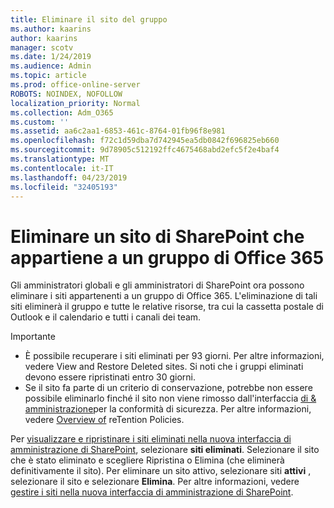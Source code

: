 ```yaml
---
title: Eliminare il sito del gruppo
ms.author: kaarins
author: kaarins
manager: scotv
ms.date: 1/24/2019
ms.audience: Admin
ms.topic: article
ms.prod: office-online-server
ROBOTS: NOINDEX, NOFOLLOW
localization_priority: Normal
ms.collection: Adm_O365
ms.custom: ''
ms.assetid: aa6c2aa1-6853-461c-8764-01fb96f8e981
ms.openlocfilehash: f72c1d59dba7d742945ea5db0842f696825eb660
ms.sourcegitcommit: 9d78905c512192ffc4675468abd2efc5f2e4baf4
ms.translationtype: MT
ms.contentlocale: it-IT
ms.lasthandoff: 04/23/2019
ms.locfileid: "32405193"
---
```

# <a name="delete-a-sharepoint-site-that-belongs-to-an-office-365-group"></a>Eliminare un sito di SharePoint che appartiene a un gruppo di Office 365

Gli amministratori globali e gli amministratori di SharePoint ora possono eliminare i siti appartenenti a un gruppo di Office 365. L'eliminazione di tali siti eliminerà il gruppo e tutte le relative risorse, tra cui la cassetta postale di Outlook e il calendario e tutti i canali dei team.
  
Importante
- È possibile recuperare i siti eliminati per 93 giorni. Per altre informazioni, vedere View and Restore Deleted sites. Si noti che i gruppi eliminati devono essere ripristinati entro 30 giorni. 
- Se il sito fa parte di un criterio di conservazione, potrebbe non essere possibile eliminarlo finché il sito non viene rimosso dall'interfaccia [di &amp; amministrazione](https://protection.office.com/?rfr=AdminCenter#/retention)per la conformità di sicurezza. Per altre informazioni, vedere [Overview of](https://docs.microsoft.com/office365/securitycompliance/retention-policies#content-in-onedrive-accounts-and-sharepoint-sites) reTention Policies. 
  
Per [visualizzare e ripristinare i siti eliminati nella nuova interfaccia di amministrazione di SharePoint](https://docs.microsoft.com/sharepoint/view-and-restore-deleted-sites-in-new-admin-center), selezionare **siti eliminati**. Selezionare il sito che è stato eliminato e scegliere Ripristina o Elimina (che eliminerà definitivamente il sito). Per eliminare un sito attivo, selezionare siti **attivi** , selezionare il sito e selezionare **Elimina**. Per altre informazioni, vedere [gestire i siti nella nuova interfaccia di amministrazione di SharePoint](https://docs.microsoft.com/sharepoint/manage-sites-in-new-admin-center).
  

